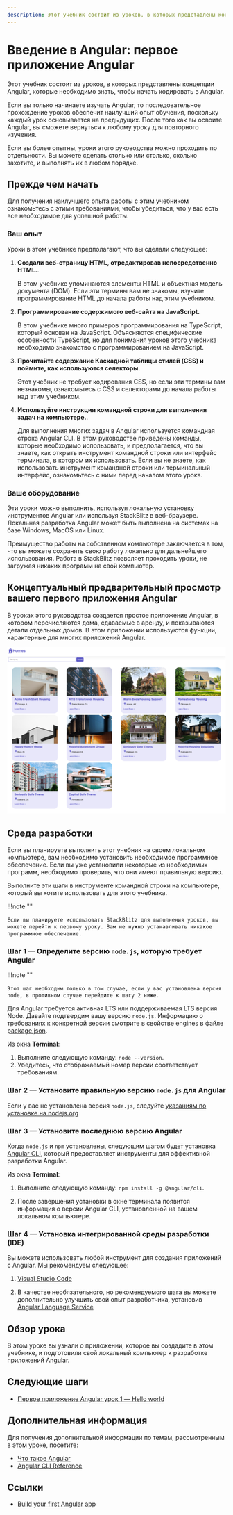```yaml
---
description: Этот учебник состоит из уроков, в которых представлены концепции Angular, которые необходимо знать, чтобы начать кодировать в Angular
---
```


# Введение в Angular: первое приложение Angular

Этот учебник состоит из уроков, в которых представлены концепции Angular, которые необходимо знать, чтобы начать кодировать в Angular.

Если вы только начинаете изучать Angular, то последовательное прохождение уроков обеспечит наилучший опыт обучения, поскольку каждый урок основывается на предыдущих. После того как вы освоите Angular, вы сможете вернуться к любому уроку для повторного изучения.

Если вы более опытны, уроки этого руководства можно проходить по отдельности. Вы можете сделать столько или столько, сколько захотите, и выполнять их в любом порядке.

## Прежде чем начать

Для получения наилучшего опыта работы с этим учебником ознакомьтесь с этими требованиями, чтобы убедиться, что у вас есть все необходимое для успешной работы.

### Ваш опыт

Уроки в этом учебнике предполагают, что вы сделали следующее:

1.  **Создали веб-страницу HTML, отредактировав непосредственно HTML.**.

    В этом учебнике упоминаются элементы HTML и объектная модель документа (DOM). Если эти термины вам не знакомы, изучите программирование HTML до начала работы над этим учебником.

1.  **Программирование содержимого веб-сайта на JavaScript.**

    В этом учебнике много примеров программирования на TypeScript, который основан на JavaScript. Объясняются специфические особенности TypeScript, но для понимания уроков этого учебника необходимо знакомство с программированием на JavaScript.

1.  **Прочитайте содержание Каскадной таблицы стилей (CSS) и поймите, как используются селекторы**.

    Этот учебник не требует кодирования CSS, но если эти термины вам незнакомы, ознакомьтесь с CSS и селекторами до начала работы над этим учебником.

1.  **Используйте инструкции командной строки для выполнения задач на компьютере.**.

    Для выполнения многих задач в Angular используется командная строка Angular CLI. В этом руководстве приведены команды, которые необходимо использовать, и предполагается, что вы знаете, как открыть инструмент командной строки или интерфейс терминала, в котором их использовать. Если вы не знаете, как использовать инструмент командной строки или терминальный интерфейс, ознакомьтесь с ними перед началом этого урока.

### Ваше оборудование

Эти уроки можно выполнить, используя локальную установку инструментов Angular или используя StackBlitz в веб-браузере. Локальная разработка Angular может быть выполнена на системах на базе Windows, MacOS или Linux.

Преимущество работы на собственном компьютере заключается в том, что вы можете сохранять свою работу локально для дальнейшего использования. Работа в StackBlitz позволяет проходить уроки, не загружая никаких программ на свой компьютер.

## Концептуальный предварительный просмотр вашего первого приложения Angular

В уроках этого руководства создается простое приложение Angular, в котором перечисляются дома, сдаваемые в аренду, и показываются детали отдельных домов. В этом приложении используются функции, характерные для многих приложений Angular.

![Output of heroes dashboard](homes-app-landing-page.png)

## Среда разработки

Если вы планируете выполнить этот учебник на своем локальном компьютере, вам необходимо установить необходимое программное обеспечение. Если вы уже установили некоторые из необходимых программ, необходимо проверить, что они имеют правильную версию.

Выполните эти шаги в инструменте командной строки на компьютере, который вы хотите использовать для этого учебника.

!!!note ""

    Если вы планируете использовать StackBlitz для выполнения уроков, вы можете перейти к первому уроку. Вам не нужно устанавливать никакое программное обеспечение.

### Шаг 1 — Определите версию `node.js`, которую требует Angular

!!!note ""

    Этот шаг необходим только в том случае, если у вас установлена версия node, в противном случае перейдите к шагу 2 ниже.

Для Angular требуется активная LTS или поддерживаемая LTS версия Node. Давайте подтвердим вашу версию `node.js`. Информацию о требованиях к конкретной версии смотрите в свойстве engines в файле [package.json](https://unpkg.com/browse/@angular/core@15.1.5/package.json).

Из окна **Terminal**:

1.  Выполните следующую команду: `node --version`.
2.  Убедитесь, что отображаемый номер версии соответствует требованиям.

### Шаг 2 — Установите правильную версию `node.js` для Angular

Если у вас не установлена версия `node.js`, следуйте [указаниям по установке на nodejs.org](https://nodejs.org/ru/download/)

### Шаг 3 — Установите последнюю версию Angular

Когда `node.js` и `npm` установлены, следующим шагом будет установка [Angular CLI](https://angular.io/cli), который предоставляет инструменты для эффективной разработки Angular.

Из окна **Terminal**:

1.  Выполните следующую команду: `npm install -g @angular/cli`.

2.  После завершения установки в окне терминала появится информация о версии Angular CLI, установленной на вашем локальном компьютере.

### Шаг 4 — Установка интегрированной среды разработки (IDE)

Вы можете использовать любой инструмент для создания приложений с Angular. Мы рекомендуем следующее:

1.  [Visual Studio Code](https://code.visualstudio.com/)

2.  В качестве необязательного, но рекомендуемого шага вы можете дополнительно улучшить свой опыт разработчика, установив [Angular Language Service](https://marketplace.visualstudio.com/items?itemName=Angular.ng-template)

## Обзор урока

В этом уроке вы узнали о приложении, которое вы создадите в этом учебнике, и подготовили свой локальный компьютер к разработке приложений Angular.

## Следующие шаги

-   [Первое приложение Angular урок 1 — Hello world](first-app-lesson-01.md)

## Дополнительная информация

Для получения дополнительной информации по темам, рассмотренным в этом уроке, посетите:

-   [Что такое Angular](what-is-angular.md)
-   [Angular CLI Reference](https://angular.io/cli)

## Ссылки

-   [Build your first Angular app](https://angular.io/tutorial/first-app)
